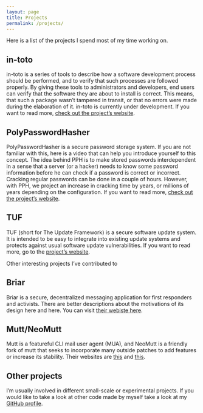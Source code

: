 ```yaml
---
layout: page
title: Projects
permalink: /projects/
---
```


Here is a list of the projects I spend most of my time working on.

<h2>in-toto</h2>

in-toto is a series of tools to describe how a software development process
should be performed, and to verify that such processes are followed properly.
By giving these tools to administrators and developers, end users can verify
that the software they are about to install is correct. This means, that such a
package wasn’t tampered in transit, or that no errors were made during the
elaboration of it.  in-toto is currently under development. If you want to read
more, [check out the project’s website](https://in-toto.io).



<h2>PolyPasswordHasher</h2>

PolyPasswordHasher is a secure password storage system. If you are not familiar
with this, here is a video that can help you introduce yourself to this
concept. The idea behind PPH is to make stored passwords interdependent in a
sense that a server (or a hacker) needs to know some password information
before he can check if a password is correct or incorrect. Cracking regular
passwords can be done in a couple of hours.  However, with PPH, we project an
increase in cracking time by years, or millions of years depending on the
configuration. If you want to read more,
[check out the project’s website](https://pph.io).

<h2>TUF</h2>

TUF (short for The Update Framework) is a secure software update system. It is
intended to be easy to integrate into existing update systems and protects
against usual software update vulnerabilities.  If you want to read more, go to
the [project’s website](https://theupdateframework.com).

Other interesting projects I’ve contributed to

<h2>Briar</h2>

Briar is a secure, decentralized messaging application for first responders and
activists. There are better descriptions about the motivations of its design
here and here. You can visit [their webiste here](https://briar.org).

<h2>Mutt/NeoMutt</h2>

Mutt is a featureful CLI mail user agent (MUA), and NeoMutt is a friendly fork
of mutt that seeks to incorporate many outside patches to add features or
increase its stability. Their websites are [this](https://mutt.org) and
[this](https://neomutt.org).

<h2>Other projects</h2>

I’m usually involved in different small-scale or experimental projects. If you
would like to take a look at other code made by myself take a look at my
[GitHub profile](https://github.com/santiagotorres).
